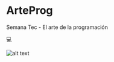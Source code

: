 # ArteProg
Semana Tec - El arte de la programación 

💻

![alt text](https://unsplash.com/photos/z_dLXnQg0JY)

